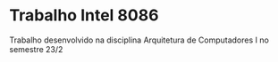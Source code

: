 # Trabalho Intel 8086

Trabalho desenvolvido na disciplina Arquitetura de Computadores I no semestre 23/2
